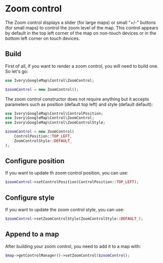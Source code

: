 # Zoom control

The Zoom control displays a slider (for large maps) or small "+/-" buttons (for small maps) to control the zoom level
of the map. This control appears by default in the top left corner of the map on non-touch devices or in the bottom
left corner on touch devices.

## Build

First of all, if you want to render a zoom control, you will need to build one. So let's go:

``` php
use Ivory\GoogleMap\Control\ZoomControl;

$zoomControl = new ZoomControl();
```

The zoom control constructor does not require anything but it accepts parameters such as position (default top left) 
and style (default default):

``` php
use Ivory\GoogleMap\Control\ControlPosition;
use Ivory\GoogleMap\Control\ZoomControl;
use Ivory\GoogleMap\Control\ZoomControlStyle;

$zoomControl = new ZoomControl(
    ControlPosition::TOP_LEFT,
    ZoomControlStyle::DEFAULT_
);
```

## Configure position

If you want to update th zoom control position, you can use:

``` php
$zoomControl->setControlPosition(ControlPosition::TOP_LEFT);
```

## Configure style

If you want to update the zoom control style, you can use:

``` php
$zoomControl->setZoomControlStyle(ZoomControlStyle::DEFAULT_);
```

## Append to a map

After building your zoom control, you need to add it to a map with:

``` php
$map->getControlManager()->setZoomControl($zoomControl);
```
